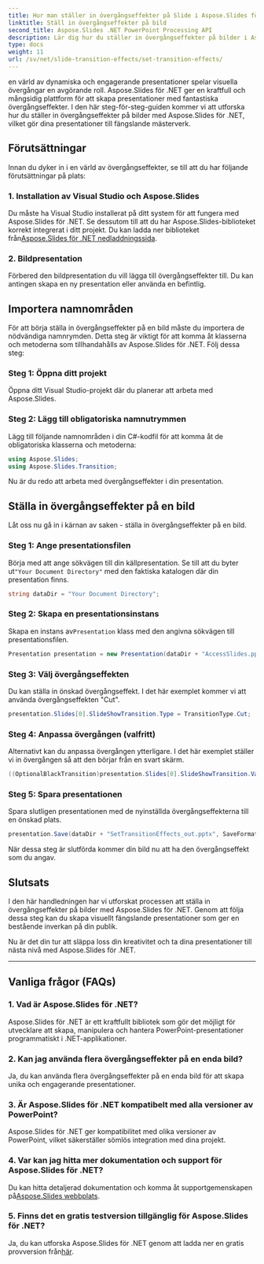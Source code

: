 ```yaml
---
title: Hur man ställer in övergångseffekter på Slide i Aspose.Slides för .NET
linktitle: Ställ in övergångseffekter på bild
second_title: Aspose.Slides .NET PowerPoint Processing API
description: Lär dig hur du ställer in övergångseffekter på bilder i Aspose.Slides för .NET, och skapar visuellt fantastiska presentationer. Följ vår steg-för-steg-guide för en sömlös upplevelse.
type: docs
weight: 11
url: /sv/net/slide-transition-effects/set-transition-effects/
---
```


en värld av dynamiska och engagerande presentationer spelar visuella övergångar en avgörande roll. Aspose.Slides för .NET ger en kraftfull och mångsidig plattform för att skapa presentationer med fantastiska övergångseffekter. I den här steg-för-steg-guiden kommer vi att utforska hur du ställer in övergångseffekter på bilder med Aspose.Slides för .NET, vilket gör dina presentationer till fängslande mästerverk.

## Förutsättningar

Innan du dyker in i en värld av övergångseffekter, se till att du har följande förutsättningar på plats:

### 1. Installation av Visual Studio och Aspose.Slides

 Du måste ha Visual Studio installerat på ditt system för att fungera med Aspose.Slides för .NET. Se dessutom till att du har Aspose.Slides-biblioteket korrekt integrerat i ditt projekt. Du kan ladda ner biblioteket från[Aspose.Slides för .NET nedladdningssida](https://releases.aspose.com/slides/net/).

### 2. Bildpresentation

Förbered den bildpresentation du vill lägga till övergångseffekter till. Du kan antingen skapa en ny presentation eller använda en befintlig.

## Importera namnområden

För att börja ställa in övergångseffekter på en bild måste du importera de nödvändiga namnrymden. Detta steg är viktigt för att komma åt klasserna och metoderna som tillhandahålls av Aspose.Slides för .NET. Följ dessa steg:

### Steg 1: Öppna ditt projekt

Öppna ditt Visual Studio-projekt där du planerar att arbeta med Aspose.Slides.

### Steg 2: Lägg till obligatoriska namnutrymmen

Lägg till följande namnområden i din C#-kodfil för att komma åt de obligatoriska klasserna och metoderna:

```csharp
using Aspose.Slides;
using Aspose.Slides.Transition;
```

Nu är du redo att arbeta med övergångseffekter i din presentation.

## Ställa in övergångseffekter på en bild

Låt oss nu gå in i kärnan av saken - ställa in övergångseffekter på en bild.

### Steg 1: Ange presentationsfilen

 Börja med att ange sökvägen till din källpresentation. Se till att du byter ut`"Your Document Directory"` med den faktiska katalogen där din presentation finns.

```csharp
string dataDir = "Your Document Directory";
```

### Steg 2: Skapa en presentationsinstans

 Skapa en instans av`Presentation` klass med den angivna sökvägen till presentationsfilen.

```csharp
Presentation presentation = new Presentation(dataDir + "AccessSlides.pptx");
```

### Steg 3: Välj övergångseffekten

Du kan ställa in önskad övergångseffekt. I det här exemplet kommer vi att använda övergångseffekten "Cut".

```csharp
presentation.Slides[0].SlideShowTransition.Type = TransitionType.Cut;
```

### Steg 4: Anpassa övergången (valfritt)

Alternativt kan du anpassa övergången ytterligare. I det här exemplet ställer vi in övergången så att den börjar från en svart skärm.

```csharp
((OptionalBlackTransition)presentation.Slides[0].SlideShowTransition.Value).FromBlack = true;
```

### Steg 5: Spara presentationen

Spara slutligen presentationen med de nyinställda övergångseffekterna till en önskad plats.

```csharp
presentation.Save(dataDir + "SetTransitionEffects_out.pptx", SaveFormat.Pptx);
```

När dessa steg är slutförda kommer din bild nu att ha den övergångseffekt som du angav.

## Slutsats

I den här handledningen har vi utforskat processen att ställa in övergångseffekter på bilder med Aspose.Slides för .NET. Genom att följa dessa steg kan du skapa visuellt fängslande presentationer som ger en bestående inverkan på din publik.

Nu är det din tur att släppa loss din kreativitet och ta dina presentationer till nästa nivå med Aspose.Slides för .NET.

---

## Vanliga frågor (FAQs)

### 1. Vad är Aspose.Slides för .NET?

Aspose.Slides för .NET är ett kraftfullt bibliotek som gör det möjligt för utvecklare att skapa, manipulera och hantera PowerPoint-presentationer programmatiskt i .NET-applikationer.

### 2. Kan jag använda flera övergångseffekter på en enda bild?

Ja, du kan använda flera övergångseffekter på en enda bild för att skapa unika och engagerande presentationer.

### 3. Är Aspose.Slides för .NET kompatibelt med alla versioner av PowerPoint?

Aspose.Slides för .NET ger kompatibilitet med olika versioner av PowerPoint, vilket säkerställer sömlös integration med dina projekt.

### 4. Var kan jag hitta mer dokumentation och support för Aspose.Slides för .NET?

 Du kan hitta detaljerad dokumentation och komma åt supportgemenskapen på[Aspose.Slides webbplats](https://reference.aspose.com/slides/net/).

### 5. Finns det en gratis testversion tillgänglig för Aspose.Slides för .NET?

 Ja, du kan utforska Aspose.Slides för .NET genom att ladda ner en gratis provversion från[här](https://releases.aspose.com/).